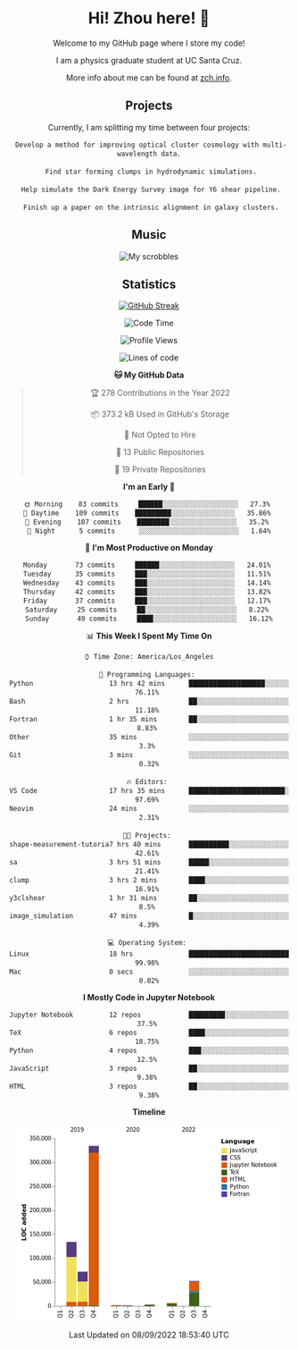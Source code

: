 <div align="center">
<h1> Hi! Zhou here! 👋 </h1>


Welcome to my GitHub page where I store my code! 

I am a physics graduate student at UC Santa Cruz. 

More info about me can be found at [zch.info](www.zch.info).

## Projects

Currently, I am splitting my time between four projects:
```
 Develop a method for improving optical cluster cosmology with multi-wavelength data.
 
 Find star forming clumps in hydrodynamic simulations.
 
 Help simulate the Dark Energy Survey image for Y6 shear pipeline.
 
 Finish up a paper on the intrinsic alignment in galaxy clusters.
```

## Music
![My scrobbles](https://lastfm-recently-played.vercel.app/api?user=zchvsre)


## Statistics

[![GitHub Streak](https://github-readme-streak-stats.herokuapp.com/?user=zhouconghao&theme=highcontrast)](https://git.io/streak-stats)

<!--START_SECTION:waka-->
![Code Time](http://img.shields.io/badge/Code%20Time-307%20hrs%2057%20mins-blue)

![Profile Views](http://img.shields.io/badge/Profile%20Views-9-blue)

![Lines of code](https://img.shields.io/badge/From%20Hello%20World%20I%27ve%20Written-605%20Thousand%20lines%20of%20code-blue)

**🐱 My GitHub Data** 

> 🏆 278 Contributions in the Year 2022
 > 
> 📦 373.2 kB Used in GitHub's Storage 
 > 
> 🚫 Not Opted to Hire
 > 
> 📜 13 Public Repositories 
 > 
> 🔑 19 Private Repositories  
 > 
**I'm an Early 🐤** 

```text
🌞 Morning    83 commits     ██████░░░░░░░░░░░░░░░░░░░   27.3% 
🌆 Daytime    109 commits    █████████░░░░░░░░░░░░░░░░   35.86% 
🌃 Evening    107 commits    ████████░░░░░░░░░░░░░░░░░   35.2% 
🌙 Night      5 commits      ░░░░░░░░░░░░░░░░░░░░░░░░░   1.64%

```
📅 **I'm Most Productive on Monday** 

```text
Monday       73 commits     ██████░░░░░░░░░░░░░░░░░░░   24.01% 
Tuesday      35 commits     ███░░░░░░░░░░░░░░░░░░░░░░   11.51% 
Wednesday    43 commits     ███░░░░░░░░░░░░░░░░░░░░░░   14.14% 
Thursday     42 commits     ███░░░░░░░░░░░░░░░░░░░░░░   13.82% 
Friday       37 commits     ███░░░░░░░░░░░░░░░░░░░░░░   12.17% 
Saturday     25 commits     ██░░░░░░░░░░░░░░░░░░░░░░░   8.22% 
Sunday       49 commits     ████░░░░░░░░░░░░░░░░░░░░░   16.12%

```


📊 **This Week I Spent My Time On** 

```text
⌚︎ Time Zone: America/Los_Angeles

💬 Programming Languages: 
Python                   13 hrs 42 mins      ███████████████████░░░░░░   76.11% 
Bash                     2 hrs               ██░░░░░░░░░░░░░░░░░░░░░░░   11.18% 
Fortran                  1 hr 35 mins        ██░░░░░░░░░░░░░░░░░░░░░░░   8.83% 
Other                    35 mins             ░░░░░░░░░░░░░░░░░░░░░░░░░   3.3% 
Git                      3 mins              ░░░░░░░░░░░░░░░░░░░░░░░░░   0.32%

🔥 Editors: 
VS Code                  17 hrs 35 mins      ████████████████████████░   97.69% 
Neovim                   24 mins             ░░░░░░░░░░░░░░░░░░░░░░░░░   2.31%

🐱‍💻 Projects: 
shape-measurement-tutoria7 hrs 40 mins       ██████████░░░░░░░░░░░░░░░   42.61% 
sa                       3 hrs 51 mins       █████░░░░░░░░░░░░░░░░░░░░   21.41% 
clump                    3 hrs 2 mins        ████░░░░░░░░░░░░░░░░░░░░░   16.91% 
y3clshear                1 hr 31 mins        ██░░░░░░░░░░░░░░░░░░░░░░░   8.5% 
image_simulation         47 mins             █░░░░░░░░░░░░░░░░░░░░░░░░   4.39%

💻 Operating System: 
Linux                    18 hrs              █████████████████████████   99.98% 
Mac                      0 secs              ░░░░░░░░░░░░░░░░░░░░░░░░░   0.02%

```

**I Mostly Code in Jupyter Notebook** 

```text
Jupyter Notebook         12 repos            █████████░░░░░░░░░░░░░░░░   37.5% 
TeX                      6 repos             ████░░░░░░░░░░░░░░░░░░░░░   18.75% 
Python                   4 repos             ███░░░░░░░░░░░░░░░░░░░░░░   12.5% 
JavaScript               3 repos             ██░░░░░░░░░░░░░░░░░░░░░░░   9.38% 
HTML                     3 repos             ██░░░░░░░░░░░░░░░░░░░░░░░   9.38%

```


**Timeline**

![Chart not found](https://raw.githubusercontent.com/zhouconghao/zhouconghao/main/charts/bar_graph.png) 


 Last Updated on 08/09/2022 18:53:40 UTC
<!--END_SECTION:waka-->

<!-- ![](https://raw.githubusercontent.com/zhouconghao/github-stats/master/generated/overview.svg#gh-dark-mode-only)
![](https://raw.githubusercontent.com/zhouconghao/github-stats/master/generated/overview.svg#gh-light-mode-only)

![](https://raw.githubusercontent.com/zhouconghao/github-stats/master/generated/languages.svg#gh-dark-mode-only)
![](https://raw.githubusercontent.com/zhouconghao/github-stats/master/generated/languages.svg#gh-light-mode-only) -->

</div>


<!--
**zchvsre/zchvsre** is a ✨ _special_ ✨ repository because its `README.md` (this file) appears on your GitHub profile.

Here are some ideas to get you started:

- 🔭 I’m currently working on ...
- 🌱 I’m currently learning ...
- 👯 I’m looking to collaborate on ...
- 🤔 I’m looking for help with ...
- 💬 Ask me about ...
- 📫 How to reach me: ...
- 😄 Pronouns: ...
- ⚡ Fun fact: ...
-->
 
 </p>
